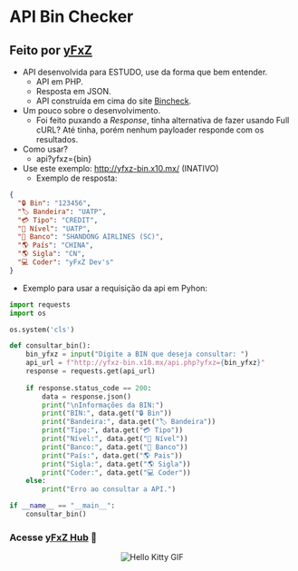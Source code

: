 # API Bin Checker

## Feito por [yFxZ](https://yfxz.xyz)
- API desenvolvida para ESTUDO, use da forma que bem entender.
    - API em PHP.
    - Resposta em JSON.
    - API construída em cima do site [Bincheck](https://bincheck.io).
- Um pouco sobre o desenvolvimento.
    - Foi feito puxando a *Response*, tinha alternativa de fazer usando Full cURL? Até tinha, porém nenhum payloader responde com os resultados.
- Como usar?
    - api?yfxz={bin}
- Use este exemplo: http://yfxz-bin.x10.mx/ (INATIVO)
    - Exemplo de resposta:
```json
{
  "🔒 Bin": "123456",
  "🏷️ Bandeira": "UATP",
  "💳 Tipo": "CREDIT",
  "🌟 Nível": "UATP",
  "🏦 Banco": "SHANDONG AIRLINES (SC)",
  "🌎 País": "CHINA",
  "🌎 Sigla": "CN",
  "💻 Coder": "yFxZ Dev's"
}
````

- Exemplo para usar a requisição da api em Pyhon:
```python
import requests
import os

os.system('cls')

def consultar_bin():
    bin_yfxz = input("Digite a BIN que deseja consultar: ")
    api_url = f"http://yfxz-bin.x10.mx/api.php?yfxz={bin_yfxz}"
    response = requests.get(api_url)
    
    if response.status_code == 200:
        data = response.json()
        print("\nInformações da BIN:")
        print("BIN:", data.get("🔒 Bin"))
        print("Bandeira:", data.get("🏷️ Bandeira"))
        print("Tipo:", data.get("💳 Tipo"))
        print("Nível:", data.get("🌟 Nível"))
        print("Banco:", data.get("🏦 Banco"))
        print("País:", data.get("🌎 Pais"))
        print("Sigla:", data.get("🌎 Sigla"))
        print("Coder:", data.get("💻 Coder"))
    else:
        print("Erro ao consultar a API.")

if __name__ == "__main__":
    consultar_bin()
```


### Acesse [yFxZ Hub](yfxz.store) 🍪


<div align="center">
  <img src="https://media.tenor.com/YcSbUdAyjy4AAAAi/cute-hello-kitty.gif" alt="Hello Kitty GIF">
</div>
